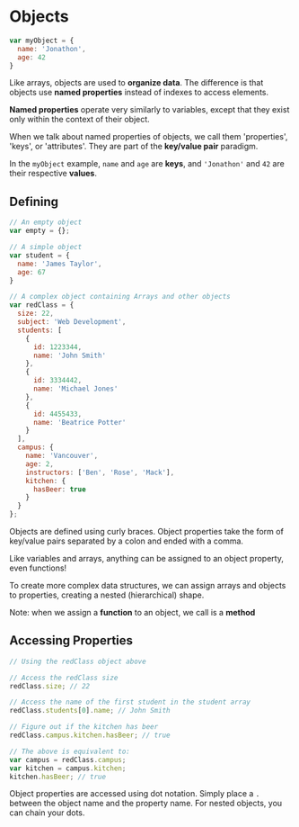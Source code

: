 # Objects

```javascript
var myObject = {
  name: 'Jonathon',
  age: 42
}
```

Like arrays, objects are used to __organize data__.
The difference is that objects use __named properties__ instead of indexes to access elements.

__Named properties__ operate very similarly to variables, except that they exist only within the context of their object.

When we talk about named properties of objects, we call them 'properties', 'keys', or 'attributes'.
They are part of the __key/value pair__ paradigm.

In the `myObject` example, `name` and `age` are __keys__, and `'Jonathon'` and `42` are their respective __values__.


## Defining

```javascript
// An empty object
var empty = {};

// A simple object
var student = {
  name: 'James Taylor',
  age: 67
}

// A complex object containing Arrays and other objects
var redClass = {
  size: 22,
  subject: 'Web Development',
  students: [
    {
      id: 1223344,
      name: 'John Smith'
    },
    {
      id: 3334442,
      name: 'Michael Jones'
    },
    {
      id: 4455433,
      name: 'Beatrice Potter'
    }
  ],
  campus: {
    name: 'Vancouver',
    age: 2,
    instructors: ['Ben', 'Rose', 'Mack'],
    kitchen: {
      hasBeer: true
    }
  }
};
```

Objects are defined using curly braces. Object properties take the form of key/value pairs separated by a colon and ended with a comma.

Like variables and arrays, anything can be assigned to an object property, even functions!

To create more complex data structures, we can assign arrays and objects to properties, creating a nested (hierarchical) shape.

Note: when we assign a __function__ to an object, we call is a __method__

## Accessing Properties

```javascript
// Using the redClass object above

// Access the redClass size
redClass.size; // 22

// Access the name of the first student in the student array
redClass.students[0].name; // John Smith

// Figure out if the kitchen has beer
redClass.campus.kitchen.hasBeer; // true

// The above is equivalent to:
var campus = redClass.campus;
var kitchen = campus.kitchen;
kitchen.hasBeer; // true
```

Object properties are accessed using dot notation. Simply place a `.` between the object name and the property name.
For nested objects, you can chain your dots.
